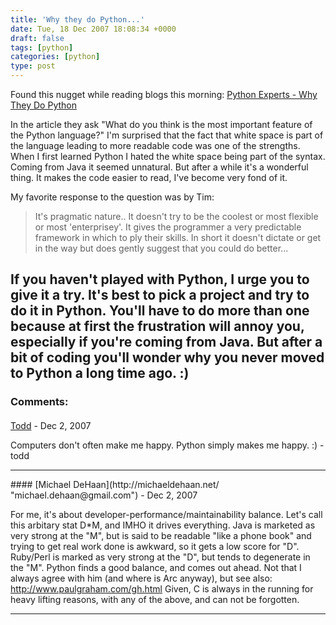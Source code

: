```yaml
---
title: 'Why they do Python...'
date: Tue, 18 Dec 2007 18:08:34 +0000
draft: false
tags: [python]
categories: [python]
type: post
---
```


Found this nugget while reading blogs this morning: [Python Experts - Why They Do Python](http://www.odinjobs.com/blogs/careers/entry/python_experts_why_they_do)

In the article they ask "What do you think is the most important feature of the Python language?" I'm surprised that the fact that white space is part of the language leading to more readable code was one of the strengths. When I first learned Python I hated the white space being part of the syntax. Coming from Java it seemed unnatural. But after a while it's a wonderful thing. It makes the code easier to read, I've become very fond of it.

My favorite response to the question was by Tim:

> It's pragmatic nature.. It doesn't try to be the coolest or most flexible or most 'enterprisey'. It gives the programmer a very predictable framework in which to ply their skills. In short it doesn't dictate or get in the way but does gently suggest that you could do better...

If you haven't played with Python, I urge you to give it a try. It's best to pick a project and try to do it in Python. You'll have to do more than one because at first the frustration will annoy you, especially if you're coming from Java. But after a bit of coding you'll wonder why you never moved to Python a long time ago. :)
---
### Comments:
#### 
[Todd](http://www.dma.org/cgi-bin/cgiwrap/tw/toddblog "taw@pobox.com") - <time datetime="2007-12-18 21:05:54">Dec 2, 2007</time>

Computers don't often make me happy. Python simply makes me happy. :) -todd
<hr />
#### 
[Michael DeHaan](http://michaeldehaan.net/ "michael.dehaan@gmail.com") - <time datetime="2007-12-18 17:43:16">Dec 2, 2007</time>

For me, it's about developer-performance/maintainability balance. Let's call this arbitary stat D\*M, and IMHO it drives everything. Java is marketed as very strong at the "M", but is said to be readable "like a phone book" and trying to get real work done is awkward, so it gets a low score for "D". Ruby/Perl is marked as very strong at the "D", but tends to degenerate in the "M". Python finds a good balance, and comes out ahead. Not that I always agree with him (and where is Arc anyway), but see also: http://www.paulgraham.com/gh.html Given, C is always in the running for heavy lifting reasons, with any of the above, and can not be forgotten.
<hr />
